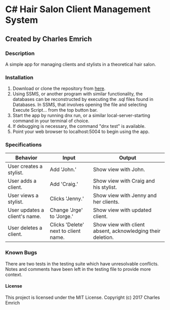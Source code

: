 # C# Hair Salon Client Management System
## Created by Charles Emrich

### Description
A simple app for managing clients and stylists in a theoretical hair salon.

### Installation
1. Download or clone the repository from [here](https://github.com/CharlesEmrich/hair-salon-cs.git).
2. Using SSMS, or another program with similar functionality, the databases can be reconstructed by executing the .sql files found in Databases. In SSMS, that involves opening the file and selecting Execute Script... from the top button bar.
3. Start the app by running dnx run, or a similar local-server-starting command in your terminal of choice.
4. If debugging is necessary, the command "dnx test" is available.
5. Point your web browser to localhost:5004 to begin using the app.

### Specifications
| Behavior                                                  | Input                                | Output                                                      |
|-----------------------------------------------------------|--------------------------------------|-------------------------------------------------------------|
| User creates a stylist.                                   | Add 'John.'                          | Show view with John.                                        |
| User adds a client.                                       | Add 'Craig.'                         | Show view with Craig and his stylist.                       |
| User views a stylist.                                     | Clicks 'Jenny.'                      | Show view with Jenny and her clients.                       |
| User updates a client's name.                             | Change 'Jrge' to 'Jorge.'            | Show view with updated client.                              |
| User deletes a client.                                    | Clicks 'Delete' next to client name. | Show view with client absent, acknowledging their deletion. |

### Known Bugs
There are two tests in the testing suite which have unresolvable conflicts. Notes and comments have been left in the testing file to provide more context.

#### License
This project is licensed under the MIT License.
Copyright (c) 2017 Charles Emrich
